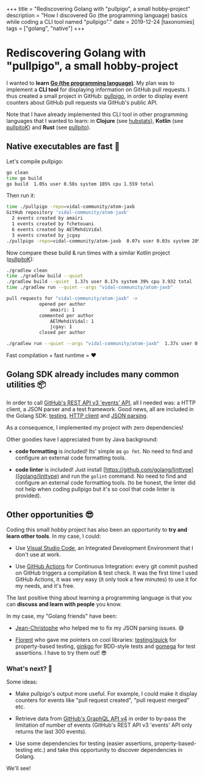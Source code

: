 +++
title = "Rediscovering Golang with \"pullpigo\", a small hobby-project"
description = "How I discovered Go (the programming language) basics while coding a CLI tool named \"pullpigo\"."
date = 2019-12-24
[taxonomies]
tags = ["golang", "native"]
+++
# Rediscovering Golang with "pullpigo", a small hobby-project

I wanted to __learn [Go (the programming language)](https://golang.org/)__. My plan was to implement a __CLI tool__ for displaying information on GitHub pull requests. I thus created a small project in GitHub: [pullpigo](https://github.com/nicokosi/pullpigo), in order to display event counters about GitHub pull requests via GitHub's public API.

Note that I have already implemented this CLI tool in other programming languages that I wanted to learn: in __Clojure__ (see [hubstats](https://github.com/nicokosi/hubstats)), __Kotlin__ (see [pullpitoK](https://github.com/nicokosi/pullpitoK)) and __Rust__ (see [pullpito](https://github.com/nicokosi/pullpito)).

## Native executables are fast 🚀

Let's compile pullpigo:

```bash
go clean
time go build
go build  1.05s user 0.58s system 105% cpu 1.559 total
```
Then run it:
```bash
time ./pullpigo -repo=vidal-community/atom-jaxb
GitHub repository 'vidal-community/atom-jaxb'
  2 events created by amairi
  1 events created by fchetouani
  6 events created by AElMehdiVidal
  3 events created by jcgay
./pullpigo -repo=vidal-community/atom-jaxb  0.07s user 0.03s system 20% cpu 0.482 total
```

Now compare these build & run times with a similar Kotlin project ([pullpitoK](https://github.com/nicokosi/pullpitoK/)):
```bash
./gradlew clean
time ./gradlew build --quiet
./gradlew build --quiet  1.37s user 0.17s system 39% cpu 3.932 total
time ./gradlew run --quiet --args "vidal-community/atom-jaxb"

pull requests for "vidal-community/atom-jaxb" ->
            opened per author
                amairi: 1
            commented per author
                AElMehdiVidal: 1
                jcgay: 1
            closed per author

./gradlew run --quiet --args "vidal-community/atom-jaxb"  1.37s user 0.18s system 62% cpu 2.473 total
```
Fast compilation + fast runtime = ❤️

## Golang SDK already includes many common utilities 📦

In order to call [GitHub's REST API v3 'events' API](https://developer.github.com/v3/activity/events/), all I needed was: a HTTP client, a JSON parser and a test framework. Good news, all are included in the Golang SDK: [testing](https://golang.org/pkg/testing/), [HTTP client](https://golang.org/pkg/net/http/) and [JSON parsing](https://golang.org/pkg/encoding/json/).

As a consequence, I implemented my project with zero dependencies!

Other goodies have I appreciated from by Java background:

- __code formatting__ is included! Its' simple as `go fmt`. No need to find and configure an external code formatting tools.

- __code linter__ is included! Just install [https://github.com/golang/linttype]([golang/linttype) and run the `golint` command. No need to find and configure an external code formatting tools. (to be honest, the linter did not help when coding pullpigo but it's so cool that code linter is provided).

## Other opportunities 😎

Coding this small hobby project has also been an opportunity to **try and learn other tools**. In my case, I could:

- Use [Visual Studio Code](https://code.visualstudio.com/), an Integrated Development Environment that I don't use at work.

- Use [GitHub Actions](https://github.com/features/actions) for Continuous Integration: every git commit pushed on GitHub triggers a compilation & test check. It was the first time I used GitHub Actions, it was very easy (it only took a few minutes) to use it for my needs, and it's free.

The last positive thing about learning a programming language is that you can **discuss and learn with people** you know.

In my case, my "Golang friends" have been:

- [Jean-Christophe](https://github.com/jcgay/) who helped me to fix my JSON parsing issues. 😅

- [Florent](https://github.com/fbiville) who gave me pointers on cool libraries: [testing/quick](https://golang.org/pkg/testing/quick/) for property-based testing, [ginkgo](https://github.com/onsi/ginkgo) for BDD-style tests and [gomega](https://github.com/onsi/gomega) for test assertions. I have to try them out! 😎

### What's next? 🔮

Some ideas:

- Make pullpigo's output more useful. For example, I could make it display counters for events like "pull request created", "pull request merged" etc.

- Retrieve data from [GitHub's GraphQL API v4](https://developer.github.com/v4/) in order to by-pass the limitation of number of events (GitHub's REST API v3 'events' API only returns the last 300 events).

- Use some dependencies for testing (easier assertions, property-based-testing etc.) and take this opportunity to discover dependencies in Golang.

We'll see!
